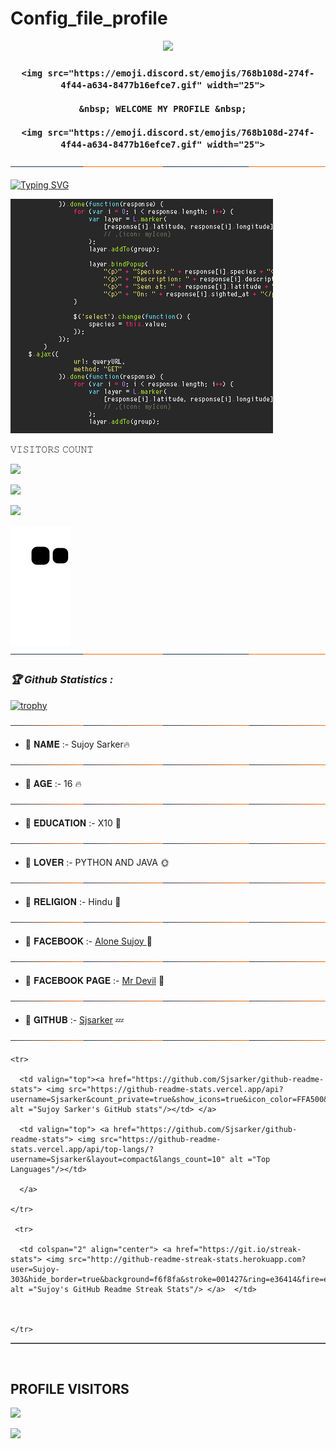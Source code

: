 # Config_file_profile
<p align="center"><img src="https://img.shields.io/badge/MADE%20IN BANGLADESHI-STUDENT & PROGRAMMER-green?colorA=%23ff0000&colorB=%23017e40&style=flat-square">  

    

  <h3 align="center">  

    <img src="https://emoji.discord.st/emojis/768b108d-274f-4f44-a634-8477b16efce7.gif" width="25">  

    &nbsp; WELCOME MY PROFILE &nbsp;  

    <img src="https://emoji.discord.st/emojis/768b108d-274f-4f44-a634-8477b16efce7.gif" width="25">  

  </h3>  

    

  <img align="center" alt="line" src="https://github.com/DalpatRathore/dalpatrathore/blob/main/assets/images/line-1.svg">  

    

  [![Typing SVG](https://readme-typing-svg.herokuapp.com?font=Neuton&size=23&color=30FF40&background=000000&center=true&vCenter=true&width=420&height=60&lines=👋+HELLO+WORLD%2C+I'M+Sujoy+HERE+💁;😌+TODAY+I+WILL+TELL+YOU+🤗;💁+PLEASE+FOLLOW+MY+GITHUB+🙏;💻+THANKS+MY+All+FAMILY+MEMBERS+🤙+🥰)](https://git.io/typing-svg)  

    

  <img src="https://github.com/MRVIVEK-CODER/Decompiler/blob/main/106824690-8dd73a00-66ad-11eb-89e2-53e13ac6f594.gif" alt="" border="0" />  

    

  </p>  

    

  <p align="center">   

    

   𝚅𝙸𝚂𝙸𝚃𝙾𝚁𝚂 𝙲𝙾𝚄𝙽𝚃  

    

   <img src="https://profile-counter.glitch.me/Sj-Sarker/count.svg" />  

  <a href="https://api.daily.dev/get?r=Sujoy-303"><img src="https://opencollective.com/vuejs/contributors.svg?width=900" /></a>  

    

  </p>  

    

  ![](https://github-profile-summary-cards.vercel.app/api/cards/profile-details?username=Sujoy-303&theme=vue)  

    

  <img src="https://raw.githubusercontent.com/msoftware/msoftware/output/github-contribution-grid-snake.svg" />  

    

  <img align="center" alt="line" src="https://github.com/DalpatRathore/dalpatrathore/blob/main/assets/images/line-1.svg">  

    

  <h3><b><i>🏆 Github Statistics :</i></b></h3>  

    

  <a href="https://github.com/Sjsarker"><img title="trophy" src="https://github-profile-trophy.vercel.app/?username=Sujoy-303&theme=monokai"></a>  

    

    

  <img align="center" alt="line" src="https://github.com/DalpatRathore/dalpatrathore/blob/main/assets/images/line-2.svg">  

    

  - 🔰 𝐍𝐀𝐌𝐄 :- Sujoy Sarker🔥  

    

  <img align="center" alt="line" src="https://github.com/DalpatRathore/dalpatrathore/blob/main/assets/images/line-2.svg">  

    

  - 🔰 𝐀𝐆𝐄 :- 16 🔥  

    

  <img align="center" alt="line" src="https://github.com/DalpatRathore/dalpatrathore/blob/main/assets/images/line-2.svg">  

    

  - 🔰 𝐄𝐃𝐔𝐂𝐀𝐓𝐈𝐎𝐍 :- X10 🥵  

    

  <img align="center" alt="line" src="https://github.com/DalpatRathore/dalpatrathore/blob/main/assets/images/line-2.svg">  

    

  - 🔰 𝐋𝐎𝐕𝐄𝐑 :- PYTHON AND JAVA 🌞  

    

  <img align="center" alt="line" src="https://github.com/DalpatRathore/dalpatrathore/blob/main/assets/images/line-2.svg">  

    

  - 🔰 𝐑𝐄𝐋𝐈𝐆𝐈𝐎𝐍 :- Hindu 🖤  

    

  <img align="center" alt="line" src="https://github.com/DalpatRathore/dalpatrathore/blob/main/assets/images/line-2.svg">  

    

  - 🔰 𝐅𝐀𝐂𝐄𝐁𝐎𝐎𝐊 :- [Alone Sujoy ](https://www.facebook.com/sujoy.py) 🌚  

    

  <img align="center" alt="line" src="https://github.com/DalpatRathore/dalpatrathore/blob/main/assets/images/line-2.svg">  

    

  - 🔰 𝐅𝐀𝐂𝐄𝐁𝐎𝐎𝐊 𝐏𝐀𝐆𝐄 :- [Mr Devil](https://www.facebook.com/Mrdevil) 🌚  

    

  <img align="center" alt="line" src="https://github.com/DalpatRathore/dalpatrathore/blob/main/assets/images/line-2.svg">  

    

  - 🔰 𝐆𝐈𝐓𝐇𝐔𝐁 :- [Sjsarker](https://github.com/Sjsarker) 💤  

    

  <img align="center" alt="line" src="https://github.com/DalpatRathore/dalpatrathore/blob/main/assets/images/line-2.svg">  

    

  <table border="1">  

    <tr>  

      <td valign="top"><a href="https://github.com/Sjsarker/github-readme-stats"> <img src="https://github-readme-stats.vercel.app/api?username=Sjsarker&count_private=true&show_icons=true&icon_color=FFA500&title_color=f4791f&bg_color=0,03071e,0F2027,03071e&text_color=abcdef&border_radius=10" alt ="Sujoy Sarker's GitHub stats"/></td> </a>  

      <td valign="top"> <a href="https://github.com/Sjsarker/github-readme-stats"> <img src="https://github-readme-stats.vercel.app/api/top-langs/?username=Sjsarker&layout=compact&langs_count=10" alt ="Top Languages"/></td>  

      </a>  

    </tr>  

     <tr>  

      <td colspan="2" align="center"> <a href="https://git.io/streak-stats"> <img src="http://github-readme-streak-stats.herokuapp.com?user=Sujoy-303&hide_border=true&background=f6f8fa&stroke=001427&ring=e36414&fire=e36414&currStreakNum=03045e&sideNums=03045e&currStreakLabel=03045e&sideLabels=240046&dates=fb5607&date_format=j%20M%5B%20Y%5D" alt ="Sujoy's GitHub Readme Streak Stats"/> </a>  </td>   

        

    </tr>  

  </table>  

  <br>  

    

  ## PROFILE VISITORS  

    

  <img src="https://profile-counter.glitch.me/Sjsarker/count.svg" />  

  <a href="https://api.daily.dev/get?r=Sujoy-303"><img src="https://opencollective.com/vuejs/contributors.svg?width=900" /></a>
